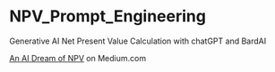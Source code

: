 # NPV_Prompt_Engineering
Generative AI Net Present Value Calculation with chatGPT and BardAI

[An AI Dream of NPV](https://medium.com/@keithashe/an-ai-dream-of-npv-95776177e48) on Medium.com

